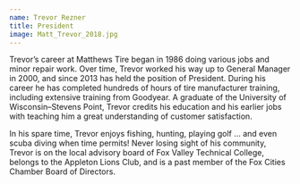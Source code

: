 ```yaml
---
name: Trevor Rezner
title: President
image: Matt_Trevor_2018.jpg
---
```


Trevor’s career at Matthews Tire began in 1986 doing various jobs and minor repair work. Over time, Trevor worked his way up to General Manager in 2000, and since 2013 has held the position of President. During his career he has completed hundreds of hours of tire manufacturer training, including extensive training from Goodyear. A graduate of the University of Wisconsin–Stevens Point, Trevor credits his education and his earlier jobs with teaching him a great understanding of customer satisfaction.

In his spare time, Trevor enjoys fishing, hunting, playing golf … and even scuba diving when time permits! Never losing sight of his community, Trevor is on the local advisory board of Fox Valley Technical College, belongs to the Appleton Lions Club, and is a past member of the Fox Cities Chamber Board of Directors.
